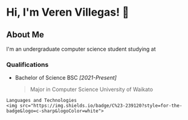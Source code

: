 
# Hi, I'm Veren Villegas! 👋

## About Me 
I'm an undergraduate computer science student studying at

### Qualifications
* Bachelor of Science BSC _[2021-Present]_
   > Major in Computer Science University of Waikato

```
Languages and Technologies
<img src="https://img.shields.io/badge/C%23-239120?style=for-the-badge&logo=c-sharp&logoColor=white">
```


<!--
**Vommy/Vommy** is a ✨ _special_ ✨ repository because its![Uploading aboutMe.png…]()
 `README.md` (this file) appears on your GitHub profile.

Here are some ideas to get you started:

- 🔭 I’m currently working on ...
- 🌱 I’m currently learning ...
- 👯 I’m looking to collaborate on ...
- 🤔 I’m looking for help with ...
- 💬 Ask me about ...
- 📫 How to reach me: ...
- 😄 Pronouns: ...
- ⚡ Fun fact: ...
-->
